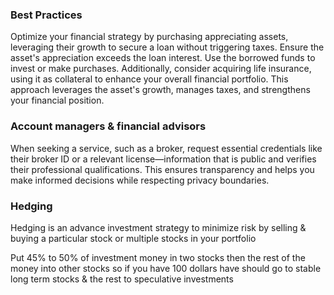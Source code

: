 ### Best Practices


Optimize your financial strategy by purchasing appreciating assets, leveraging their growth to secure a loan without triggering taxes. Ensure the asset's appreciation exceeds the loan interest. Use the borrowed funds to invest or make purchases. Additionally, consider acquiring life insurance, using it as collateral to enhance your overall financial portfolio. This approach leverages the asset's growth, manages taxes, and strengthens your financial position.


### Account managers & financial advisors

When seeking a service, such as a broker, request essential credentials like their broker ID or a relevant license—information that is public and verifies their professional qualifications. This ensures transparency and helps you make informed decisions while respecting privacy boundaries.

### Hedging
Hedging is an advance investment strategy to minimize risk by selling & buying a particular stock or multiple stocks in your portfolio  
  
Put 45% to 50% of investment money in two stocks then the rest of the money into other stocks so if you have 100 dollars have should go to stable long term stocks & the rest to speculative investments